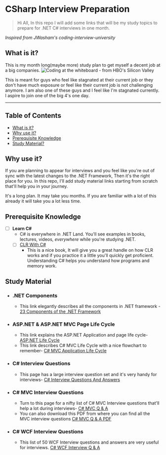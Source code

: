 # CSharp Interview Preparation
> Hi All, In this repo I will add some links that will be my study topics to  prepare for .NET C# interviews in one month.

*Inspired from JWasham's coding-interview-university*
## What is it?

This is my month long(maybe more) study plan to get myself a decent job at a big companies.
![Coding at the whiteboard - from HBO's Silicon Valley](https://dng5l3qzreal6.cloudfront.net/2016/Aug/coding_board_small-1470866369118.jpg)

This is meant for guys who feel like stagnated at their current job or they don't have much exposure or feel like their current job is not challenging anymore. I am also one of these guys and I feel like I'm stagnated currently. I aspire to join one of the big 4's one day.

---

## Table of Contents

- [What is it?](#what-is-it)
- [Why use it?](#why-use-it)
- [Prerequisite Knowledge](#prerequisite-knowledge)
- [Study Material?](#study-material)
## Why use it?

If you are planning to appear for interviews and you feel like you're out of sync with the latest changes to the .NET Framework,
Then it's the right place for you. In this repo, I'll add study material links starting from scratch that'll help you in your journey. 

It's a long plan. It may take you months. If you are familiar with a lot of this already it will take you a lot less time.

## Prerequisite Knowledge

- [ ] **Learn C#**
    - C# is everywhere in .NET Land. You'll see examples in books, lectures, videos, *everywhere* while you're studying .NET.
    - [ ] [CLR With C#](http://www.amazon.in/CLR-via-C-Microsoft-Press/dp/9351190900/ref=sr_1_fkmr0_1?s=books&ie=UTF8&qid=1491503871&sr=1-1-fkmr0&keywords=clr+via+csharp)
        - This is a nice book, It will give you a great handle on how CLR works and if you practice it a little
            you'll quickly get proficient. Understanding C# helps you understand how programs and memory work.
        
## Study Material
- ### .NET Components
  - This link elegantly describes all the components in .NET framework -
    [23 Components of the .NET Framework](http://www.developerin.net/a/39-Intro-to-.Net-FrameWork/23-Components-of-.Net-Framework)
- ### ASP.NET & ASP.NET MVC Page Life Cycle
  - This link explains the ASP.NET Application and page life cycle-
    [ASP.NET Life Cycle](https://www.codeproject.com/Articles/457647/Understanding-ASP-NET-Application-and-Page-Life-Cy)
  - This link describes C# MVC Life Cycle with a nice flowchart to remember-
    [C# MVC Application Life Cycle](http://www.dotnetinterviewquestions.in/article_explain-mvc-application-life-cycle_210.html)
- ### C# Interview Questions
  - This page has a large interview question set and it's very handy for interviews-
    [C# Interview Questions And Answers](http://www.c-sharpcorner.com/UploadFile/8ef97c/C-Sharp-net-interview-questions-and-answers/)
- ### C# MVC Interview Questions
  - Turn to this page for a nifty list of C# MVC Interview questions that'll help a lot during interviews-
    [C# MVC Q & A](http://www.c-sharpcorner.com/uploadfile/8ef97c/most-asked-asp-net-mvc-interview-questions-and-answers/)
  - You can also download this PDF from where you can find all the MVC interview questions
    [C# MVC Q & A PDF](http://www.dotnettricks.com/books/mvc/interview)
- ### C# WCF Interview Questions
  - This list of 50 WCF Interview questions and answers are very useful for interviews.
    [C# WCF Interview Q & A](http://www.c-sharpcorner.com/UploadFile/8ef97c/wcf-interview-questions-and-answers/)
	
    
  
  
  
    
